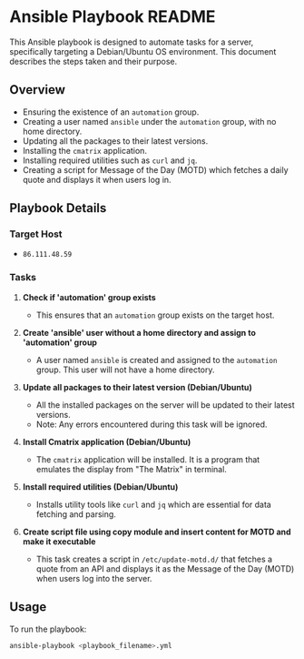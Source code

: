 # Ansible Playbook README

This Ansible playbook is designed to automate tasks for a server, specifically targeting a Debian/Ubuntu OS environment. This document describes the steps taken and their purpose.

## Overview

- Ensuring the existence of an `automation` group.
- Creating a user named `ansible` under the `automation` group, with no home directory.
- Updating all the packages to their latest versions.
- Installing the `cmatrix` application.
- Installing required utilities such as `curl` and `jq`.
- Creating a script for Message of the Day (MOTD) which fetches a daily quote and displays it when users log in.

## Playbook Details

### Target Host

- `86.111.48.59`

### Tasks

1. **Check if 'automation' group exists**
   - This ensures that an `automation` group exists on the target host.

2. **Create 'ansible' user without a home directory and assign to 'automation' group**
   - A user named `ansible` is created and assigned to the `automation` group. This user will not have a home directory.

3. **Update all packages to their latest version (Debian/Ubuntu)**
   - All the installed packages on the server will be updated to their latest versions. 
   - Note: Any errors encountered during this task will be ignored.

4. **Install Cmatrix application (Debian/Ubuntu)**
   - The `cmatrix` application will be installed. It is a program that emulates the display from "The Matrix" in terminal.

5. **Install required utilities (Debian/Ubuntu)**
   - Installs utility tools like `curl` and `jq` which are essential for data fetching and parsing.

6. **Create script file using copy module and insert content for MOTD and make it executable**
   - This task creates a script in `/etc/update-motd.d/` that fetches a quote from an API and displays it as the Message of the Day (MOTD) when users log into the server.

## Usage

To run the playbook:

```bash
ansible-playbook <playbook_filename>.yml
